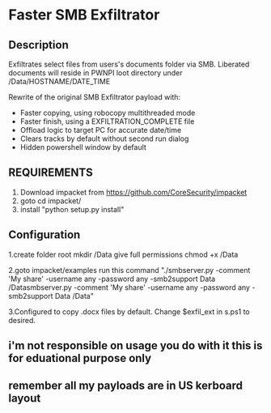 
# Faster SMB Exfiltrator


## Description

Exfiltrates select files from users's documents folder via SMB.
Liberated documents will reside in PWNPI loot directory under /Data/HOSTNAME/DATE_TIME

Rewrite of the original SMB Exfiltrator payload with:
* Faster copying, using robocopy multithreaded mode
* Faster finish, using a EXFILTRATION_COMPLETE file
* Offload logic to target PC for accurate date/time
* Clears tracks by default without second run dialog
* Hidden powershell window by default

## REQUIREMENTS

   1. Download impacket from https://github.com/CoreSecurity/impacket
   2. goto cd impacket/
   3. install "python setup.py install"

## Configuration
   1.create folder root mkdir /Data give full permissions chmod +x /Data

   2.goto impacket/examples run this command  "./smbserver.py -comment 'My share' -username any -password any -smb2support Data    /Datasmbserver.py -comment 'My share' -username any -password any -smb2support Data /Data" 

   3.Configured to copy .docx files by default. Change $exfil_ext in s.ps1 to desired.



## i'm not responsible on usage you do with it this is for eduational purpose only

## remember all my payloads are in US kerboard layout
